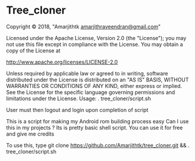 # Tree_cloner

Copyright © 2018, "Amarjithtk amarjithraveendran@gmail.com"

Licensed under the Apache License, Version 2.0 (the "License"); you may not use this file except in compliance with the License. You may obtain a copy of the License at

http://www.apache.org/licenses/LICENSE-2.0

Unless required by applicable law or agreed to in writing, software distributed under the License is distributed on an "AS IS" BASIS, WITHOUT WARRANTIES OR CONDITIONS OF ANY KIND, either express or implied. See the License for the specific language governing permissions and limitations under the License.
Usage:  . tree_cloner/script.sh

User must then logout and login upon completion of script

This is a script for making my Android rom building process easy
Can I use this in my projects ?
Its is pretty basic shell script. You can use it for free and give me credits

To use this, type git clone https://github.com/Amarjithtk/tree_cloner.git && . tree_cloner/script.sh
